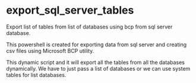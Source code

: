 # export_sql_server_tables

Export list of tables from list of databases using bcp from sql server database. 

This powershell is created for exporting data from sql server and creating csv files using Microsoft BCP utility. 

This dynamic script and it will export all the tables from all the databases dynamically. We have to just pass a list of databases or we can use system tables for list databases. 
